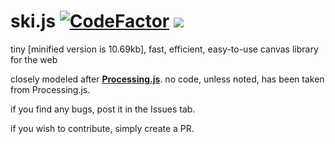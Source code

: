 # ski.js [![CodeFactor](https://www.codefactor.io/repository/github/thelegendski/ski.js/badge)](https://www.codefactor.io/repository/github/thelegendski/ski.js) [![](https://data.jsdelivr.com/v1/package/gh/thelegendski/ski.js/badge)](https://www.jsdelivr.com/package/gh/thelegendski/ski.js)
tiny [minified version is 10.69kb], fast, efficient, easy-to-use canvas library for the web

closely modeled after <strong>[Processing.js](https://github.com/processing-js/processing-js)</strong>. no code, unless noted, has been taken from Processing.js.

if you find any bugs, post it in the Issues tab.

if you wish to contribute, simply create a PR.
